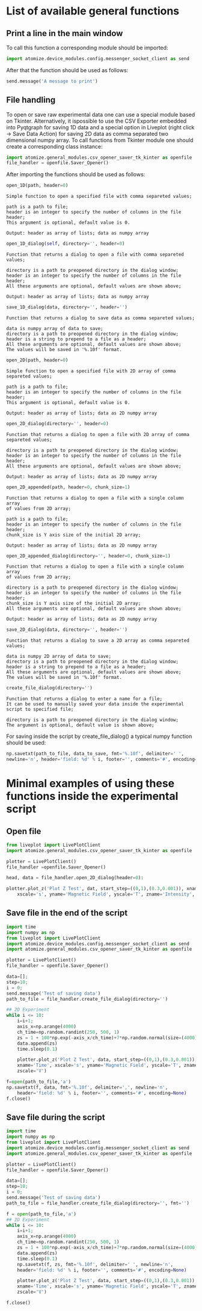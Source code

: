 # List of available general functions

## Print a line in the main window
To call this function a corresponding module should be imported:
```python
import atomize.device_modules.config.messenger_socket_client as send
```
After that the function should be used as follows:
```python
send.message('A message to print')
```

## File handling
To open or save raw experimental data one can use a special module based on Tkinter.
Alternatively, it ispossible to use the CSV Exporter embedded into Pyqtgraph for saving 1D data
and a special option in Liveplot (right click -> Save Data Action) for saving 2D data as
comma separated two dimensional numpy array.
To call functions from Tkinter module one should create a corresponding class instance:
```python
import atomize.general_modules.csv_opener_saver_tk_kinter as openfile
file_handler = openfile.Saver_Opener()
```
After importing the functions should be used as follows:
```python	
open_1D(path, header=0)
```
	Simple function to open a specified file with comma separeted values;

	path is a path to file;
	header is an integer to specify the number of columns in the file header;
	This argument is optional, default value is 0.

	Output: header as array of lists; data as numpy array
```python	
open_1D_dialog(self, directory='', header=0)
```
	Function that returns a dialog to open a file with comma separeted values;
	
	directory is a path to preopened directory in the dialog window;
	header is an integer to specify the number of columns in the file header;
	All these arguments are optional, default values are shown above;

	Output: header as array of lists; data as numpy array
```python
save_1D_dialog(data, directory='', header='')
```
	Function that returns a dialog to save data as comma separeted values;
	
	data is numpy array of data to save;
	directory is a path to preopened directory in the dialog window;
	header is a string to prepend to a file as a header;
	All these arguments are optional, default values are shown above;
	The values will be saved in '%.10f' format.
```python
open_2D(path, header=0)
```
	Simple function to open a specified file with 2D array of comma separeted values;

	path is a path to file;
	header is an integer to specify the number of columns in the file header;
	This argument is optional, default value is 0.

	Output: header as array of lists; data as 2D numpy array
```python
open_2D_dialog(directory='', header=0)
```
	Function that returns a dialog to open a file with 2D array of comma separeted values;
	
	directory is a path to preopened directory in the dialog window;
	header is an integer to specify the number of columns in the file header;
	All these arguments are optional, default values are shown above;

	Output: header as array of lists; data as 2D numpy array
```python
open_2D_appended(path, header=0, chunk_size=1)
```
	Function that returns a dialog to open a file with a single column array
	of values from 2D array;
	
	path is a path to file;
	header is an integer to specify the number of columns in the file header;
	chunk_size is Y axis size of the initial 2D array;

	Output: header as array of lists; data as 2D numpy array
```python
open_2D_appended_dialog(directory='', header=0, chunk_size=1)
```
	Function that returns a dialog to open a file with a single column array
	of values from 2D array;
	
	directory is a path to preopened directory in the dialog window;
	header is an integer to specify the number of columns in the file header;
	chunk_size is Y axis size of the initial 2D array;
	All these arguments are optional, default values are shown above;

	Output: header as array of lists; data as 2D numpy array
```python
save_2D_dialog(data, directory='', header='')
```
	Function that returns a dialog to save a 2D array as comma separeted
	values;
	
	data is numpy 2D array of data to save;
	directory is a path to preopened directory in the dialog window;
	header is a string to prepend to a file as a header;
	All these arguments are optional, default values are shown above;
	The values will be saved in '%.10f' format.
```python
create_file_dialog(directory='')
```
	Function that returns a dialog to enter a name for a file;
	It can be used to manually saved your data inside the experimental
	script to specified file;

	directory is a path to preopened directory in the dialog window;
	The argument is optional, default value is shown above;

For saving inside the script by create_file_dialog() a typical numpy
function should be used:
```python
np.savetxt(path_to_file, data_to_save, fmt='%.10f', delimiter=' ',
newline='n', header='field: %d' % i, footer='', comments='#', encoding=None)
```

# Minimal examples of using these functions inside the experimental script
## Open file
```python
from liveplot import LivePlotClient
import atomize.general_modules.csv_opener_saver_tk_kinter as openfile

plotter = LivePlotClient()
file_handler =openfile.Saver_Opener()

head, data = file_handler.open_2D_dialog(header=0):

plotter.plot_z('Plot Z Test', dat, start_step=((0,1),(0.3,0.001)), xname='Time', 
	xscale='s', yname='Magnetic Field', yscale='T', zname='Intensity', zscale='V')
```
## Save file in the end of the script
```python
import time
import numpy as np
from liveplot import LivePlotClient
import atomize.device_modules.config.messenger_socket_client as send
import atomize.general_modules.csv_opener_saver_tk_kinter as openfile

plotter = LivePlotClient()
file_handler = openfile.Saver_Opener()

data=[];
step=10;
i = 0;
send.message('Test of saving data')
path_to_file = file_handler.create_file_dialog(directory='')

## 2D Experiment
while i <= 10:
	i=i+1;
	axis_x=np.arange(4000)
	ch_time=np.random.randint(250, 500, 1)
	zs = 1 + 100*np.exp(-axis_x/ch_time)+7*np.random.normal(size=(4000))
	data.append(zs)
	time.sleep(0.1)	

	plotter.plot_z('Plot Z Test', data, start_step=((0,1),(0.3,0.001)),
	xname='Time', xscale='s', yname='Magnetic Field', yscale='T', zname='Intensity',
	zscale='V')

f=open(path_to_file,'a')
np.savetxt(f, data, fmt='%.10f', delimiter=',', newline='n',
	header='field: %d' % i, footer='', comments='#', encoding=None)
f.close()
```

## Save file during the script
```python
import time
import numpy as np
from liveplot import LivePlotClient
import atomize.device_modules.config.messenger_socket_client as send
import atomize.general_modules.csv_opener_saver_tk_kinter as openfile

plotter = LivePlotClient()
file_handler = openfile.Saver_Opener()

data=[];
step=10;
i = 0;
send.message('Test of saving data')
path_to_file = file_handler.create_file_dialog(directory='', fmt='')

f = open(path_to_file,'a')
## 2D Experiment
while i <= 10:
	i=i+1;
	axis_x=np.arange(4000)
	ch_time=np.random.randint(250, 500, 1)
	zs = 1 + 100*np.exp(-axis_x/ch_time)+7*np.random.normal(size=(4000))
	data.append(zs)
	time.sleep(0.1)
	np.savetxt(f, zs, fmt='%.10f', delimiter=' ', newline='n', 
	header='field: %d' % i, footer='', comments='#', encoding=None)

	plotter.plot_z('Plot Z Test', data, start_step=((0,1),(0.3,0.001)),
	xname='Time', xscale='s', yname='Magnetic Field', yscale='T', zname='Intensity',
	zscale='V')

f.close()
```


